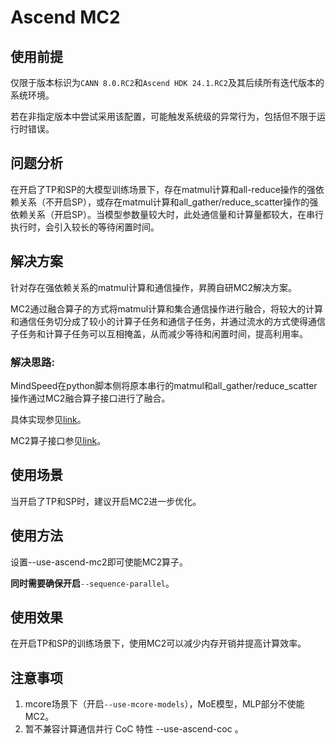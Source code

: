 # Ascend MC2

## 使用前提
仅限于版本标识为`CANN 8.0.RC2`和`Ascend HDK 24.1.RC2`及其后续所有迭代版本的系统环境。

若在非指定版本中尝试采用该配置，可能触发系统级的异常行为，包括但不限于运行时错误。

## 问题分析

在开启了TP和SP的大模型训练场景下，存在matmul计算和all-reduce操作的强依赖关系（不开启SP），或存在matmul计算和all_gather/reduce_scatter操作的强依赖关系（开启SP）。当模型参数量较大时，此处通信量和计算量都较大，在串行执行时，会引入较长的等待闲置时间。

## 解决方案

针对存在强依赖关系的matmul计算和通信操作，昇腾自研MC2解决方案。

MC2通过融合算子的方式将matmul计算和集合通信操作进行融合，将较大的计算和通信任务切分成了较小的计算子任务和通信子任务，并通过流水的方式使得通信子任务和计算子任务可以互相掩盖，从而减少等待和闲置时间，提高利用率。

### 解决思路:

MindSpeed在python脚本侧将原本串行的matmul和all_gather/reduce_scatter操作通过MC2融合算子接口进行了融合。

具体实现参见[link](../../mindspeed/core/tensor_parallel/ascend_turbo/mc2_linears_seq_parallel.py)。

MC2算子接口参见[link](https://www.hiascend.com/document/detail/zh/Pytorch/60RC1/apiref/apilist/ptaoplist_000449.html)。

## 使用场景

当开启了TP和SP时，建议开启MC2进一步优化。

## 使用方法

设置--use-ascend-mc2即可使能MC2算子。


**同时需要确保开启**`--sequence-parallel`。

## 使用效果

在开启TP和SP的训练场景下，使用MC2可以减少内存开销并提高计算效率。

## 注意事项

1. mcore场景下（开启`--use-mcore-models`），MoE模型，MLP部分不使能MC2。
2. 暂不兼容计算通信并行 CoC 特性 --use-ascend-coc 。
